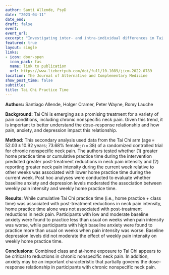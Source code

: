 ```yaml
---
author: Santi Allende, PsyD
date: "2023-04-11"
date_end:
draft: false
event: 
event_url:
excerpt: "Investigating inter- and intra-individual differences in Tai Chi practice time, pain, and mood among participants with chronic nonspecific neck pain: secondary analysis of a randomized controlled trial"
featured: true
layout: single
links:
- icon: door-open
  icon_pack: fas
  name: link to publication
  url: https://www.liebertpub.com/doi/full/10.1089/jicm.2022.0789
location: The Journal of Alternative and Complementary Medicine
show_post_time: false
subtitle:
title: Tai Chi Practice Time
---
```


**Authors:** Santiago Allende, Holger Cramer, Peter Wayne, Romy Lauche

**Background:** Tai Chi is emerging as a promising treatment for a variety of pain conditions, including chronic nonspecific neck pain. Given this trend, it is important to better understand the dose–response relationship and how pain, anxiety, and depression impact this relationship.

**Method:** This secondary analysis used data from the Tai Chi arm (age = 52.03 ± 10.92 years; 73.68% female; n = 38) of a randomized controlled trial for chronic nonspecific neck pain. The authors tested whether (1) greater home practice time or cumulative practice time during the intervention predicted greater post-treatment reductions in neck pain intensity and (2) reporting greater neck pain intensity during the current week relative to other weeks was associated with lower home practice time during the current week. Post hoc analyses were conducted to evaluate whether baseline anxiety and depression levels moderated the association between weekly pain intensity and weekly home practice time.

**Results:** While cumulative Tai Chi practice time (i.e., home practice + class time) was associated with post-treatment reductions in neck pain intensity, home practice time alone was not associated with post-treatment reductions in neck pain. Participants with low and moderate baseline anxiety were found to practice less than usual on weeks when pain intensity was worse, while participants with high baseline anxiety were found to practice more than usual on weeks when pain intensity was worse. Baseline depression levels did not moderate the effect of weekly pain intensity on weekly home practice time.

**Conclusions:** Combined class and at-home exposure to Tai Chi appears to be critical to reductions in chronic nonspecific neck pain. In addition, anxiety may be an important characteristic that partially governs the dose–response relationship in participants with chronic nonspecific neck pain.
